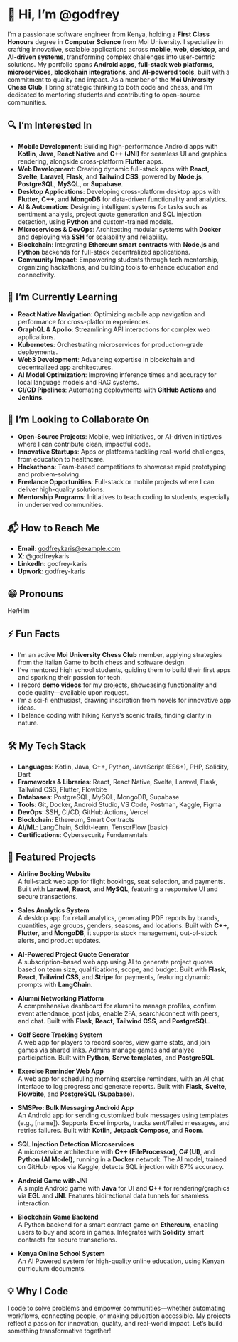 # 👋 Hi, I’m @godfrey

I’m a passionate software engineer from Kenya, holding a **First Class Honours** degree in **Computer Science** from Moi University. I specialize in crafting innovative, scalable applications across **mobile**, **web**, **desktop**, and **AI-driven systems**, transforming complex challenges into user-centric solutions. My portfolio spans **Android apps**, **full-stack web platforms**, **microservices**, **blockchain integrations**, and **AI-powered tools**, built with a commitment to quality and impact. As a member of the **Moi University Chess Club**, I bring strategic thinking to both code and chess, and I’m dedicated to mentoring students and contributing to open-source communities.

## 🔍 I’m Interested In

- **Mobile Development**: Building high-performance Android apps with **Kotlin**, **Java**, **React Native** and **C++ (JNI)** for seamless UI and graphics rendering, alongside cross-platform **Flutter** apps.
- **Web Development**: Creating dynamic full-stack apps with **React**, **Svelte**, **Laravel**, **Flask**, and **Tailwind CSS**, powered by **Node.js**, **PostgreSQL**, **MySQL**, or **Supabase**.
- **Desktop Applications**: Developing cross-platform desktop apps with **Flutter**, **C++**, and **MongoDB** for data-driven functionality and analytics.
- **AI & Automation**: Designing intelligent systems for tasks such as sentiment analysis, project quote generation and SQL injection detection, using **Python** and custom-trained models.
- **Microservices & DevOps**: Architecting modular systems with **Docker** and deploying via **SSH** for scalability and reliability.
- **Blockchain**: Integrating **Ethereum smart contracts** with **Node.js** and **Python** backends for full-stack decentralized applications.
- **Community Impact**: Empowering students through tech mentorship, organizing hackathons, and building tools to enhance education and connectivity.

## 🌱 I’m Currently Learning

- **React Native Navigation**: Optimizing mobile app navigation and performance for cross-platform experiences.
- **GraphQL & Apollo**: Streamlining API interactions for complex web applications.
- **Kubernetes**: Orchestrating microservices for production-grade deployments.
- **Web3 Development**: Advancing expertise in blockchain and decentralized app architectures.
- **AI Model Optimization**: Improving inference times and accuracy for local language models and RAG systems.
- **CI/CD Pipelines**: Automating deployments with **GitHub Actions** and **Jenkins**.

## 🤝 I’m Looking to Collaborate On

- **Open-Source Projects**: Mobile, web initiatives, or AI-driven initiatives where I can contribute clean, impactful code.
- **Innovative Startups**: Apps or platforms tackling real-world challenges, from education to healthcare.
- **Hackathons**: Team-based competitions to showcase rapid prototyping and problem-solving.
- **Freelance Opportunities**: Full-stack or mobile projects where I can deliver high-quality solutions.
- **Mentorship Programs**: Initiatives to teach coding to students, especially in underserved communities.

## 📬 How to Reach Me

- **Email**: godfreykaris@example.com
- **X**: @godfreykaris
- **LinkedIn**: godfrey-karis
- **Upwork**: godfrey-karis

## 😄 Pronouns

He/Him

## ⚡ Fun Facts

- I’m an active **Moi University Chess Club** member, applying strategies from the Italian Game to both chess and software design.
- I’ve mentored high school students, guiding them to build their first apps and sparking their passion for tech.
- I record **demo videos** for my projects, showcasing functionality and code quality—available upon request.
- I’m a sci-fi enthusiast, drawing inspiration from novels for innovative app ideas.
- I balance coding with hiking Kenya’s scenic trails, finding clarity in nature.

## 🛠️ My Tech Stack

- **Languages**: Kotlin, Java, C++, Python, JavaScript (ES6+), PHP, Solidity, Dart
- **Frameworks & Libraries**: React, React Native, Svelte, Laravel, Flask, Tailwind CSS, Flutter, Flowbite
- **Databases**: PostgreSQL, MySQL, MongoDB, Supabase
- **Tools**: Git, Docker, Android Studio, VS Code, Postman, Kaggle, Figma
- **DevOps**: SSH, CI/CD, GitHub Actions, Vercel
- **Blockchain**: Ethereum, Smart Contracts
- **AI/ML**: LangChain, Scikit-learn, TensorFlow (basic)
- **Certifications**: Cybersecurity Fundamentals

## 🌟 Featured Projects

- **Airline Booking Website**  
  A full-stack web app for flight bookings, seat selection, and payments. Built with **Laravel**, **React**, and **MySQL**, featuring a responsive UI and secure transactions.

- **Sales Analytics System**  
  A desktop app for retail analytics, generating PDF reports by brands, quantities, age groups, genders, seasons, and locations. Built with **C++**, **Flutter**, and **MongoDB**, it supports stock management, out-of-stock alerts, and product updates.

- **AI-Powered Project Quote Generator**  
  A subscription-based web app using AI to generate project quotes based on team size, qualifications, scope, and budget. Built with **Flask**, **React**, **Tailwind CSS**, and **Stripe** for payments, featuring dynamic prompts with **LangChain**.

- **Alumni Networking Platform**  
  A comprehensive dashboard for alumni to manage profiles, confirm event attendance, post jobs, enable 2FA, search/connect with peers, and chat. Built with **Flask**, **React**, **Tailwind CSS**, and **PostgreSQL**.

- **Golf Score Tracking System**  
  A web app for players to record scores, view game stats, and join games via shared links. Admins manage games and analyze participation. Built with **Python**, **Serve templates**, and **PostgreSQL**.

- **Exercise Reminder Web App**  
  A web app for scheduling morning exercise reminders, with an AI chat interface to log progress and generate reports. Built with **Flask**, **Svelte**, **Flowbite**, and **PostgreSQL (Supabase)**.

- **SMSPro: Bulk Messaging Android App**  
  An Android app for sending customized bulk messages using templates (e.g., [name]). Supports Excel imports, tracks sent/failed messages, and retries failures. Built with **Kotlin**, **Jetpack Compose**, and **Room**.

- **SQL Injection Detection Microservices**  
  A microservice architecture with **C++ (FileProcessor)**, **C# (UI)**, and **Python (AI Model)**, running in a **Docker** network. The AI model, trained on GitHub repos via Kaggle, detects SQL injection with 87% accuracy.

- **Android Game with JNI**  
  A simple Android game with **Java** for UI and **C++** for rendering/graphics via **EGL** and **JNI**. Features bidirectional data tunnels for seamless interaction.

- **Blockchain Game Backend**  
  A Python backend for a smart contract game on **Ethereum**, enabling users to buy and score in games. Integrates with **Solidity** smart contracts for secure transactions.

- **Kenya Online School System**  
  An AI Powered system for high-quality online education, using Kenyan curriculum documents.

## 💡 Why I Code

I code to solve problems and empower communities—whether automating workflows, connecting people, or making education accessible. My projects reflect a passion for innovation, quality, and real-world impact. Let’s build something transformative together!

